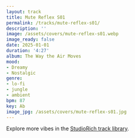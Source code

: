 ```yaml
---
layout: track
title: Mute Reflex S01
permalink: /tracks/mute-reflex-s01/
description: ''
image: /assets/covers/mute-reflex-s01.webp
image_ready: false
date: 2025-01-01
duration: '4:27'
album: The Way the Air Moves
mood:
- Dreamy
- Nostalgic
genre:
- lo-fi
- jungle
- ambient
bpm: 87
key: Ab
image_jpg: /assets/covers/mute-reflex-s01.jpg
---
```


Explore more vibes in the [StudioRich track library](/tracks/).
